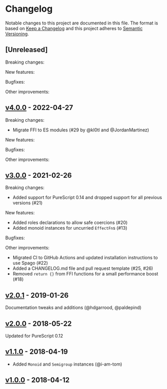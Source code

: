 # Changelog

Notable changes to this project are documented in this file. The format is based on [Keep a Changelog](https://keepachangelog.com/en/1.0.0/) and this project adheres to [Semantic Versioning](https://semver.org/spec/v2.0.0.html).

## [Unreleased]

Breaking changes:

New features:

Bugfixes:

Other improvements:

## [v4.0.0](https://github.com/purescript/purescript-effect/releases/tag/v4.0.0) - 2022-04-27

Breaking changes:
- Migrate FFI to ES modules (#29 by @kl0tl and @JordanMartinez)

New features:

Bugfixes:

Other improvements:

## [v3.0.0](https://github.com/purescript/purescript-effect/releases/tag/v3.0.0) - 2021-02-26

Breaking changes:
  - Added support for PureScript 0.14 and dropped support for all previous versions (#21)

New features:
- Added roles declarations to allow safe coercions (#20) 
- Added monoid instances for uncurried `EffectFn`s (#13)

Bugfixes:

Other improvements:
  - Migrated CI to GitHub Actions and updated installation instructions to use Spago (#22)
  - Added a CHANGELOG.md file and pull request template (#25, #26)
  - Removed `return {}` from FFI functions for a small performance boost (#18)

## [v2.0.1](https://github.com/purescript/purescript-effect/releases/tag/v2.0.1) - 2019-01-26

Documentation tweaks and additions (@hdgarrood, @paldepind)

## [v2.0.0](https://github.com/purescript/purescript-effect/releases/tag/v2.0.0) - 2018-05-22

Updated for PureScript 0.12

## [v1.1.0](https://github.com/purescript/purescript-effect/releases/tag/v1.1.0) - 2018-04-19

- Added `Monoid` and `Semigroup` instances (@i-am-tom)

## [v1.0.0](https://github.com/purescript/purescript-effect/releases/tag/v1.0.0) - 2018-04-12



